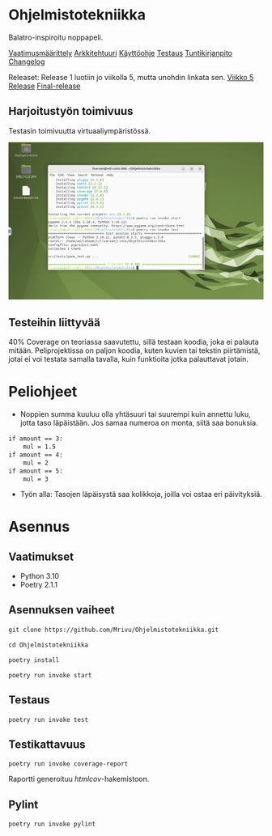 # Ohjelmistotekniikka
Balatro-inspiroitu noppapeli.

[Vaatimusmäärittely](https://github.com/Mrivu/Ohjelmistotekniikka/tree/main/dokumentaatio/vaatimusmaarittely.md)
[Arkkitehtuuri](https://github.com/Mrivu/Ohjelmistotekniikka/tree/main/dokumentaatio/arkkitehtuuri.md)
[Käyttöohje](https://github.com/Mrivu/Ohjelmistotekniikka/tree/main/dokumentaatio/kayttoohje.md)
[Testaus](https://github.com/Mrivu/Ohjelmistotekniikka/tree/main/dokumentaatio/testaus.md)
[Tuntikirjanpito](https://github.com/Mrivu/Ohjelmistotekniikka/tree/main/dokumentaatio/tuntikirjanpito.md)
[Changelog](https://github.com/Mrivu/Ohjelmistotekniikka/tree/main/dokumentaatio/changelog.md)

Releaset:
Release 1 luotiin jo viikolla 5, mutta unohdin linkata sen.
[Viikko 5 Release](https://github.com/Mrivu/Ohjelmistotekniikka/releases/tag/viikko5)
[Final-release](https://github.com/Mrivu/Ohjelmistotekniikka/releases/tag/Final-release)

## Harjoitustyön toimivuus
Testasin toimivuutta virtuaaliympäristössä.

![Testi](images/Virtuaaliymparistotesti.png)

## Testeihin liittyvää
40% Coverage on teoriassa saavutettu, sillä testaan koodia, joka ei palauta mitään. Peliprojektissa on paljon koodia, kuten kuvien tai tekstin piirtämistä, jotai ei voi testata samalla tavalla, kuin funktioita jotka palauttavat jotain.

# Peliohjeet
- Noppien summa kuuluu olla yhtäsuuri tai suurempi kuin annettu luku, jotta taso läpäistään. Jos samaa numeroa on monta, siitä saa bonuksia. 
```
if amount == 3:
    mul = 1.5
if amount == 4:
    mul = 2
if amount == 5:
    mul = 3
```
- Työn alla: Tasojen läpäisystä saa kolikkoja, joilla voi ostaa eri päivityksiä.
# Asennus
## Vaatimukset
- Python 3.10
- Poetry 2.1.1
## Asennuksen vaiheet
```
git clone https://github.com/Mrivu/Ohjelmistotekniikka.git
```
```
cd Ohjelmistotekniikka
```
```
poetry install
```
```
poetry run invoke start
```

## Testaus
```
poetry run invoke test
```
## Testikattavuus
```
poetry run invoke coverage-report
```
Raportti generoituu _htmlcov_-hakemistoon.

## Pylint
```
poetry run invoke pylint
```